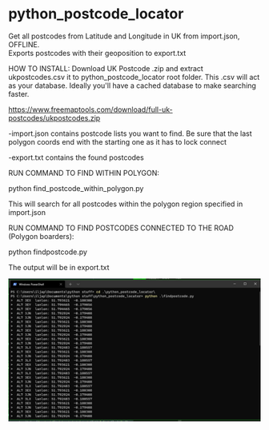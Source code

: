 # python_postcode_locator
Get all postcodes from Latitude and Longitude in UK from import.json, OFFLINE.  
Exports postcodes with their geoposition to export.txt


HOW TO INSTALL:
Download UK Postcode .zip and extract ukpostcodes.csv it to python_postcode_locator root folder. 
This .csv will act as your database. Ideally you'll have a cached database to make searching faster.

https://www.freemaptools.com/download/full-uk-postcodes/ukpostcodes.zip

-import.json contains postcode lists you want to find. Be sure that the last polygon coords end with the starting one as it has to lock connect

-export.txt contains the found postcodes

RUN COMMAND TO FIND WITHIN POLYGON: 

python find_postcode_within_polygon.py

This will search for all postcodes within the polygon region specified in import.json


RUN COMMAND TO FIND POSTCODES CONNECTED TO THE ROAD (Polygon boarders): 

python findpostcode.py


The output will be in export.txt


![Screenshot](https://github.com/ipetin/python_postcode_locator/blob/main/screenshot.jpg)




